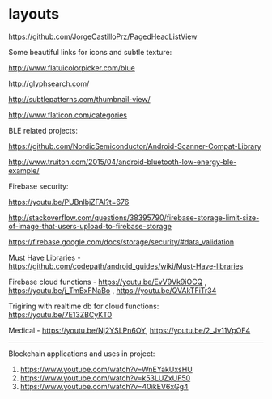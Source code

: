 # layouts

https://github.com/JorgeCastilloPrz/PagedHeadListView

Some beautiful links for icons and subtle texture:

http://www.flatuicolorpicker.com/blue

http://glyphsearch.com/

http://subtlepatterns.com/thumbnail-view/

http://www.flaticon.com/categories


BLE related projects:

https://github.com/NordicSemiconductor/Android-Scanner-Compat-Library

http://www.truiton.com/2015/04/android-bluetooth-low-energy-ble-example/


Firebase security:

https://youtu.be/PUBnlbjZFAI?t=676

http://stackoverflow.com/questions/38395790/firebase-storage-limit-size-of-image-that-users-upload-to-firebase-storage

https://firebase.google.com/docs/storage/security/#data_validation


Must Have Libraries - https://github.com/codepath/android_guides/wiki/Must-Have-libraries

Firebase cloud functions - https://youtu.be/EvV9Vk9iOCQ , https://youtu.be/j_TmBxFNaBo , https://youtu.be/QVAkTFiTr34

Trigiring with realtime db for cloud functions: https://youtu.be/7E13ZBCyKT0


Medical - https://youtu.be/Nj2YSLPn6OY, https://youtu.be/2_Jv11VpOF4


-----------------------

Blockchain applications and uses in project:
1) https://www.youtube.com/watch?v=WnEYakUxsHU
2) https://www.youtube.com/watch?v=k53LUZxUF50
3) https://www.youtube.com/watch?v=40ikEV6xGg4
